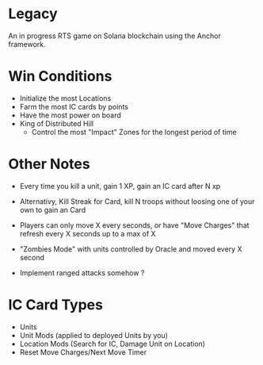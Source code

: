 # Legacy

An in progress RTS game on Solana blockchain using the Anchor framework.


# Win Conditions
- Initialize the most Locations
- Farm the most IC cards by points
- Have the most power on board
- King of Distributed Hill
    - Control the most "Impact" Zones for the longest period of time

# Other Notes
- Every time you kill a unit, gain 1 XP, gain an IC card after N xp
- Alternativy, Kill Streak for Card, kill N troops without loosing one of your own to gain an Card

- Players can only move X every seconds, or have "Move Charges" that refresh every X seconds up to a max of X
- "Zombies Mode" with units controlled by Oracle and moved every X second
- Implement ranged attacks somehow ?

# IC Card Types
- Units
- Unit Mods (applied to deployed Units by you)
- Location Mods (Search for IC, Damage Unit on Location)
- Reset Move Charges/Next Move Timer